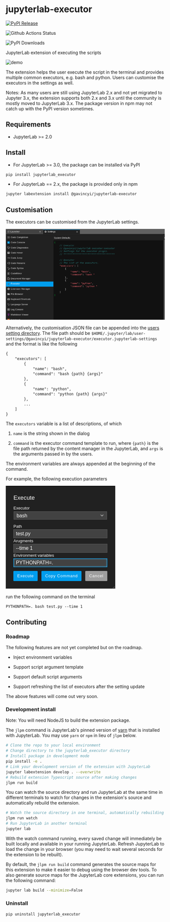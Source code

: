 # jupyterlab-executor

[![PyPI Release](https://img.shields.io/pypi/v/jupyterlab-executor.svg)](https://pypi.org/project/jupyterlab-executor/)

![Github Actions Status](https://github.com/gavincyi/jupyterlab-executor/workflows/Build/badge.svg)

![PyPI Downloads](https://img.shields.io/pypi/dm/jupyterlab-executor.svg)

JupyterLab extension of executing the scripts

![demo](doc/README/demo.gif)

The extension helps the user execute the script in the terminal and provides
multiple common executors, e.g. bash and python. Users can customise the
executors in the settings as well.

Notes: As many users are still using JupyterLab 2.x and not yet migrated 
to Jupyter 3.x, the extension supports both 2.x and 3.x until the community
is mostly moved to JupyterLab 3.x. The package version in npm may not catch
up with the PyPI version sometimes.

## Requirements

* JupyterLab >= 2.0

## Install

* For JupyterLab >= 3.0, the package can be installed via PyPI

```bash
pip install jupyterlab_executor
```

* For JupyterLab == 2.x, the package is provided only in npm

```bash
jupyter labextension install @gavincyi/jupyterlab-executor
```

## Customisation

The executors can be customised from the JupyterLab settings.

![Customisation settings](doc/README/customisation-settings.png)

Alternatively, the customisation JSON file can be appended into the
[users setting directory](https://jupyterlab.readthedocs.io/en/stable/user/directories.html?highlight=%22jupyterlab-settings%22#jupyterlab-user-settings-directory).
The file path should be 
`$HOME/.jupyter/lab/user-settings/@gavincyi/jupyterlab-executor/executor.jupyterlab-settings` 
and the format is like the following

```
{
    "executors": [
        {
            "name": "bash",
            "command": "bash {path} {args}"
        },
        {
            "name": "python",
            "command": "python {path} {args}"
        },
        ...
    ]
}
```

The `executors` variable is a list of descriptions, of which

1. `name` is the string shown in the dialog

2. `command` is the executor command template to run, where `{path}`
is the file path returned by the content manager in the JupyterLab,
and `args` is the arguments passed in by the users.

The environment variables are always appended at the beginning of the
command. 

For example, the following execution parameters 

![Execute](doc/README/executor.png)

run the following command on the terminal

```
PYTHONPATH=. bash test.py --time 1
```

## Contributing

### Roadmap

The following features are not yet completed but on the roadmap. 

- Inject environment variables

- Support script argument template

- Support default script arguments

- Support refreshing the list of executors after the setting update

The above features will come out very soon.

### Development install

Note: You will need NodeJS to build the extension package.

The `jlpm` command is JupyterLab's pinned version of
[yarn](https://yarnpkg.com/) that is installed with JupyterLab. You may use
`yarn` or `npm` in lieu of `jlpm` below.

```bash
# Clone the repo to your local environment
# Change directory to the jupyterlab_executor directory
# Install package in development mode
pip install -e .
# Link your development version of the extension with JupyterLab
jupyter labextension develop . --overwrite
# Rebuild extension Typescript source after making changes
jlpm run build
```

You can watch the source directory and run JupyterLab at the same time in different terminals to watch for changes in the extension's source and automatically rebuild the extension.

```bash
# Watch the source directory in one terminal, automatically rebuilding when needed
jlpm run watch
# Run JupyterLab in another terminal
jupyter lab
```

With the watch command running, every saved change will immediately be built locally and available in your running JupyterLab. Refresh JupyterLab to load the change in your browser (you may need to wait several seconds for the extension to be rebuilt).

By default, the `jlpm run build` command generates the source maps for this extension to make it easier to debug using the browser dev tools. To also generate source maps for the JupyterLab core extensions, you can run the following command:

```bash
jupyter lab build --minimize=False
```

### Uninstall

```bash
pip uninstall jupyterlab_executor
```
